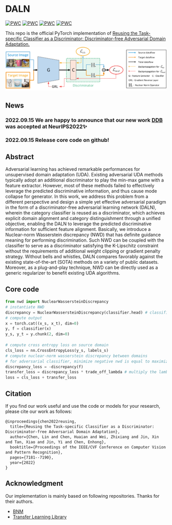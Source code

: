 # DALN
[![PWC](https://img.shields.io/endpoint.svg?url=https://paperswithcode.com/badge/reusing-the-task-specific-classifier-as-a/domain-adaptation-on-imageclef-da)](https://paperswithcode.com/sota/domain-adaptation-on-imageclef-da?p=reusing-the-task-specific-classifier-as-a)
[![PWC](https://img.shields.io/endpoint.svg?url=https://paperswithcode.com/badge/reusing-the-task-specific-classifier-as-a/domain-adaptation-on-office-31)](https://paperswithcode.com/sota/domain-adaptation-on-office-31?p=reusing-the-task-specific-classifier-as-a)
[![PWC](https://img.shields.io/endpoint.svg?url=https://paperswithcode.com/badge/reusing-the-task-specific-classifier-as-a/domain-adaptation-on-office-home)](https://paperswithcode.com/sota/domain-adaptation-on-office-home?p=reusing-the-task-specific-classifier-as-a)
[![PWC](https://img.shields.io/endpoint.svg?url=https://paperswithcode.com/badge/reusing-the-task-specific-classifier-as-a/domain-adaptation-on-visda2017)](https://paperswithcode.com/sota/domain-adaptation-on-visda2017?p=reusing-the-task-specific-classifier-as-a)

This repo is the official PyTorch implementation of 
[Reusing the Task-specific Classifier as a Discriminator: Discriminator-free Adversarial Domain Adaptation.](https://openaccess.thecvf.com/content/CVPR2022/html/Chen_Reusing_the_Task-Specific_Classifier_as_a_Discriminator_Discriminator-Free_Adversarial_Domain_CVPR_2022_paper.html)
![](resources/figure1.png)



## News
### 2022.09.15 We are happy to announce that our new work [DDB](https://github.com/xiaoachen98/DDB.git) was accepted at NeurIPS2022✨
### 2022.09.15 Release core code on github!

## Abstract
Adversarial learning has achieved remarkable performances for unsupervised domain adaptation (UDA). 
Existing adversarial UDA methods typically adopt an additional discriminator to play the min-max game with a feature extractor. 
However, most of these methods failed to effectively leverage the predicted discriminative information, and thus cause mode collapse for generator.
In this work, we address this problem from a different perspective and design a simple yet effective adversarial paradigm in the form of a discriminator-free adversarial learning network (DALN), 
wherein the category classifier is reused as a discriminator, which achieves explicit domain alignment and category distinguishment through a unified objective, enabling the DALN to leverage the predicted discriminative information for sufficient feature alignment. Basically, we introduce a Nuclear-norm Wasserstein discrepancy (NWD) that has definite guidance meaning for performing discrimination. Such NWD can be coupled with the classifier to serve as a discriminator satisfying the K-Lipschitz constraint without the requirements of additional weight clipping or gradient penalty strategy. Without bells and whistles, DALN compares favorably against the existing state-of-the-art (SOTA) methods on a variety of public datasets. Moreover, as a plug-and-play technique, NWD can be directly used as a generic regularizer to benefit existing UDA algorithms.

## Core code
```python
from nwd import NuclearWassersteinDiscrepancy
# instantiate NWD
discrepancy = NuclearWassersteinDiscrepancy(classifier.head) # classifier is your own whole classification model
# compute output
x = torch.cat((x_s, x_t), dim=0)
y, f = classifier(x)
y_s, y_t = y.chunk(2, dim=0)

# compute cross entropy loss on source domain
cls_loss = nn.CrossEntropyLoss(y_s, labels_s)
# compute nuclear-norm wasserstein discrepancy between domains
# for adversarial classifier, minimize negative nwd is equal to maximize nwd
discrepancy_loss = -discrepancy(f)
transfer_loss = discrepancy_loss * trade_off_lambda # multiply the lambda to trade off the loss term
loss = cls_loss + transfer_loss
```

## Citation
If you find our work useful and use the code or models for your research, please cite our work as follows:
```none
@inproceedings{chen2022reusing,
  title={Reusing the Task-specific Classifier as a Discriminator: Discriminator-free Adversarial Domain Adaptation},
  author={Chen, Lin and Chen, Huaian and Wei, Zhixiang and Jin, Xin and Tan, Xiao and Jin, Yi and Chen, Enhong},
  booktitle={Proceedings of the IEEE/CVF Conference on Computer Vision and Pattern Recognition},
  pages={7181--7190},
  year={2022}
}
```

## Acknowledgment
Our implementation is mainly based on following repositories. Thanks for their authors.
* [BNM](https://github.com/cuishuhao/BNM.git)
* [Transfer Learning Library](https://github.com/thuml/Transfer-Learning-Library.git)